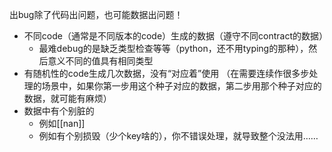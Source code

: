出bug除了代码出问题，也可能数据出问题！
- 不同code（通常是不同版本的code）生成的数据（遵守不同contract的数据）
  - 最难debug的是缺乏类型检查等等（python，还不用typing的那种），然后意义不同的值具有相同类型
- 有随机性的code生成几次数据，没有“对应着”使用
（在需要连续作很多步处理的场景中，如果你第一步用这个种子对应的数据，第二步用那个种子对应的数据，就可能有麻烦）
- 数据中有个别脏的
  - 例如[[nan]]
  - 例如有个别损毁（少个key啥的），你不错误处理，就导致整个没法用……